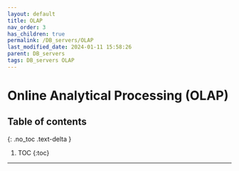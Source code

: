 ```yaml
---
layout: default
title: OLAP
nav_order: 3
has_children: true
permalink: /DB_servers/OLAP
last_modified_date: 2024-01-11 15:58:26
parent: DB_servers
tags: DB_servers OLAP
---
```


# Online Analytical Processing (OLAP)


## Table of contents

{: .no_toc .text-delta }

1. TOC
{:toc}

---
